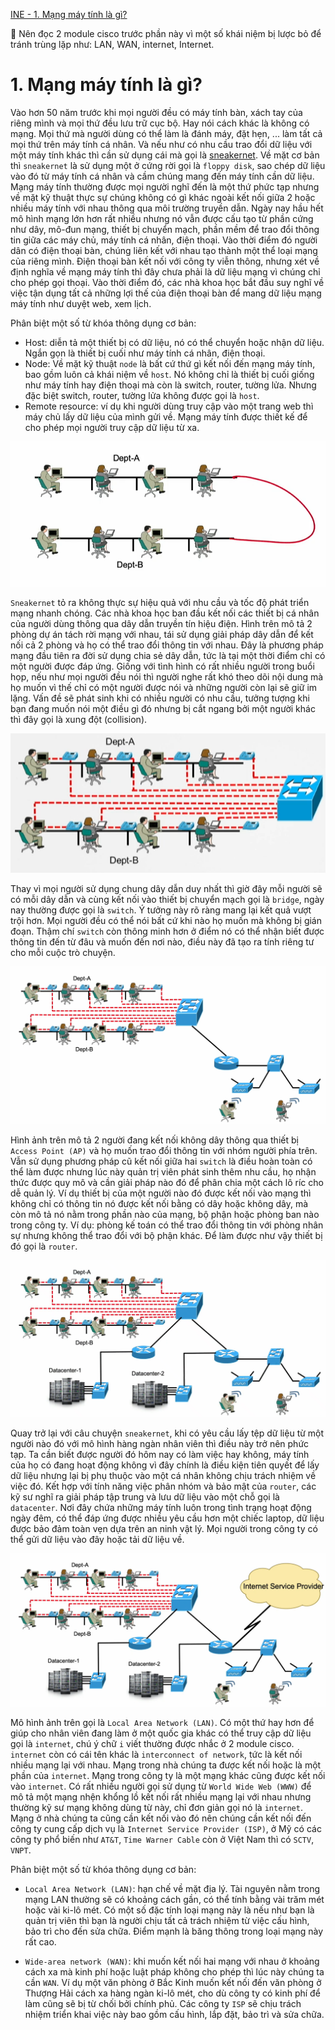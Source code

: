 [INE - 1. Mạng máy tính là gì?](#ine_1_what_is_computer_network)

:pushpin: Nên đọc 2 module cisco trước phần này vì một số khái niệm bị lược bỏ để tránh trùng lặp như: LAN, WAN, internet, Internet.

# <a name="ine_1_what_is_computer_network"></a>1. Mạng máy tính là gì?

Vào hơn 50 năm trước khi mọi người đều có máy tính bàn, xách tay của riêng mình và mọi thứ đều lưu trữ cục bộ. Hay nói cách khác là không có mạng. Mọi thứ mà người dùng có thể làm là đánh máy, đặt hẹn, ... làm tất cả mọi thứ trên máy tính cá nhân. Và nếu như có nhu cầu trao đổi dữ liệu với một máy tính khác thì cần sử dụng cái mà gọi là [sneakernet](https://en.wikipedia.org/wiki/Sneakernet). Về mặt cơ bản thì `sneakernet` là sử dụng một ở cứng rời gọi là `floppy disk`, sao chép dữ liệu vào đó từ máy tính cá nhân và cầm chúng mang đến máy tính cần dữ liệu. Mạng máy tính thường được mọi người nghĩ đến là một thứ phức tạp nhưng về mặt kỹ thuật thực sự chúng không có gì khác ngoài kết nối giữa 2 hoặc nhiều máy tính với nhau thông qua môi trường truyền dẫn. Ngày nay hầu hết mô hình mạng lớn hơn rất nhiều nhưng nó vẫn được cấu tạo từ phần cứng như dây, mô-đun mạng, thiết bị chuyển mạch, phần mềm để trao đổi thông tin giữa các máy chủ, máy tính cá nhân, điện thoại. Vào thời điểm đó người dân có điện thoại bàn, chúng liên kết với nhau tạo thành một thể loại mạng của riêng mình. Điện thoại bàn kết nối với công ty viễn thông, nhưng xét về định nghĩa về mạng máy tính thì đây chưa phải là dữ liệu mạng vì chúng chỉ cho phép gọi thoại. Vào thời điểm đó, các nhà khoa học bắt đầu suy nghĩ về việc tận dụng tất cả những lợi thế của điện thoại bàn để mang dữ liệu mạng máy tính như duyệt web, xem lịch.

Phân biệt một số từ khóa thông dụng cơ bản:

- Host: diễn tả một thiết bị có dữ liệu, nó có thể chuyển hoặc nhận dữ liệu. Ngắn gọn là thiết bị cuối như máy tính cá nhân, điện thoại.
- Node: Về mặt kỹ thuật `node` là bất cứ thứ gì kết nối đến mạng máy tính, bao gồm luôn cả khái niệm về `host`. Nó không chỉ là thiết bị cuối giống như máy tính hay điện thoại mà còn là switch, router, tường lửa. Nhưng đặc biệt switch, router, tường lửa không được gọi là `host`.
- Remote resource: ví dụ khi người dùng truy cập vào một trang web thì máy chủ lấy dữ liệu của mình gửi về. Mạng máy tính được thiết kế để cho phép mọi người truy cập dữ liệu từ xa.

<div style="text-align:center"><img src="../images/ine_1_same_wire.png" alt/></div>

`Sneakernet` tỏ ra không thực sự hiệu quả với nhu cầu và tốc độ phát triển mạng nhanh chóng. Các nhà khoa học ban đầu kết nối các thiết bị cá nhân của người dùng thông qua dây dẫn truyền tín hiệu điện. Hình trên mô tả 2 phòng dự án tách rời mạng với nhau, tái sử dụng giải pháp dây dẫn để kết nối cả 2 phòng và họ có thể trao đổi thông tin với nhau. Đây là phương pháp mạng đầu tiên ra đời sử dụng chia sẻ dây dẫn, tức là tại một thời điểm chỉ có một người được đáp ứng. Giống với tình hình có rất nhiều người trong buổi họp, nếu như mọi người đều nói thì người nghe rất khó theo dõi nội dung mà họ muốn vì thế chỉ có một người được nói và những người còn lại sẽ giữ im lặng. Vấn đề sẽ phát sinh khi có nhiều người có nhu cầu, tưởng tượng khi bạn đang muốn nói một điều gì đó nhưng bị cắt ngang bởi một người khác thì đây gọi là xung đột (collision).

<div style="text-align:center"><img src="../images/ine_2_separate_wire.png" alt/></div>

Thay vì mọi người sử dụng chung dây dẫn duy nhất thì giờ đây mỗi người sẽ có mỗi dây dẫn và cùng kết nối vào thiết bị chuyển mạch gọi là `bridge`, ngày nay thường được gọi là `switch`. Ý tưởng này rõ ràng mang lại kết quả vượt trội hơn. Mọi người đều có thể nói bất cứ khi nào họ muốn mà không bị gián đoạn. Thậm chí `switch` còn thông minh hơn ở điểm nó có thể nhận biết được thông tin đến từ đâu và muốn đến nơi nào, điều này đã tạo ra tính riêng tư cho mỗi cuộc trò chuyện.

<div style="text-align:center"><img src="../images/ine_3_connect_two_segment.png" alt/></div>

Hình ảnh trên mô tả 2 người đang kết nối không dây thông qua thiết bị `Access Point (AP)` và họ muốn trao đổi thông tin với nhóm người phía trên. Vẫn sử dụng phương pháp cũ kết nối giữa hai `switch` là điều hoàn toàn có thể làm được nhưng lúc này quản trị viên phát sinh thêm nhu cầu, họ nhận thức được quy mô và cần giải pháp nào đó để phân chia một cách lô ríc cho dễ quản lý. Ví dụ thiết bị của một người nào đó được kết nối vào mạng thì không chỉ có thông tin nó được kết nối bằng có dây hoặc không dây, mà còn mô tả nó nằm trong phần nào của mạng, bộ phận hoặc phòng ban nào trong công ty. Ví dụ: phòng kế toán có thể trao đổi thông tin với phòng nhân sự nhưng không thể trao đổi với bộ phận khác. Để làm được như vậy thiết bị đó gọi là `router`.

<div style="text-align:center"><img src="../images/ine_4_datacenter.png" alt/></div>

Quay trở lại với câu chuyện `sneakernet`, khi có yêu cầu lấy tệp dữ liệu từ một người nào đó với mô hình hàng ngàn nhân viên thì điều này trở nên phức tạp. Ta cần biết được người đó hôm nay có làm việc hay không, máy tính của họ có đang hoạt động không vì đây chính là điều kiện tiên quyết để lấy dữ liệu nhưng lại bị phụ thuộc vào một cá nhân không chịu trách nhiệm về việc đó. Kết hợp với tính năng việc phân nhóm và bảo mật của `router`, các kỹ sư nghĩ ra giải pháp tập trung và lưu dữ liệu vào một chỗ gọi là `datacenter`. Nơi đây chứa những máy tính luôn trong tình trạng hoạt động ngày đêm, có thể đáp ứng được nhiều yêu cầu hơn một chiếc laptop, dữ liệu được bảo đảm toàn vẹn dựa trên an ninh vật lý. Mọi người trong công ty có thể gửi dữ liệu vào đây hoặc tải dữ liệu về.

<div style="text-align:center"><img src="../images/ine_5_internet.png" alt/></div>

Mô hình ảnh trên gọi là `Local Area Network (LAN)`. Có một thứ hay hơn để giúp cho nhân viên đang làm ở một quốc gia khác có thể truy cập dữ liệu gọi là `internet`, chú ý chữ `i` viết thường được nhắc ở 2 module cisco. `internet` còn có cái tên khác là `interconnect of network`, tức là kết nối nhiều mạng lại với nhau. Mạng trong nhà chúng ta được kết nối hoặc là một phần của `internet`. Mạng trong công ty là một mạng khác cũng được kết nối vào `internet`. Có rất nhiều người gọi sử dụng từ `World Wide Web (WWW)` để mô tả một mạng nhện khổng lồ kết nối rất nhiều mạng lại với nhau nhưng thường kỹ sư mạng không dùng từ này, chỉ đơn giản gọi nó là `internet`. Mạng ở nhà chúng ta cũng cần kết nối vào đó nên chúng cần kết nối đến công ty cung cấp dịch vụ là `Internet Service Provider (ISP)`, ở Mỹ có các công ty phổ biến như `AT&T`, `Time Warner Cable` còn ở Việt Nam thì có `SCTV`, `VNPT`.

Phân biệt một số từ khóa thông dụng cơ bản:

- `Local Area Network (LAN)`: hạn chế về mặt địa lý. Tài nguyên nằm trong mạng LAN thường sẽ có khoảng cách gần, có thể tính bằng vài trăm mét hoặc vài ki-lô mét. Có một số đặc tính loại mạng này là nếu như bạn là quản trị viên thì bạn là người chịu tất cả trách nhiệm từ việc cấu hình, bảo trì cho đến sửa chữa. Điểm mạnh là băng thông trong loại mạng này rất cao.

- `Wide-area network (WAN)`: khi muốn kết nối hai mạng với nhau ở khoảng cách xa mà kinh phí hoặc luật pháp không cho phép thì lúc này chúng ta cần `WAN`. Ví dụ một văn phòng ở Bắc Kinh muốn kết nối đến văn phòng ở Thượng Hải cách xa hàng ngàn ki-lô mét, cho dù công ty có kinh phí để làm cũng sẽ bị từ chối bởi chính phủ. Các công ty `ISP` sẽ chịu trách nhiệm triển khai việc này bao gồm cấu hình, lắp đặt, bảo trì và sửa chữa.